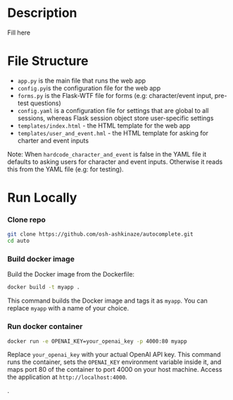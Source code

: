 # Description 
Fill here

# File Structure
- `app.py` is the main file that runs the web app
- `config.py`is the configuration file for the web app
- `forms.py` is the Flask-WTF file for forms (e.g: character/event input, pre-test questions)
- `config.yaml` is a configuration file for settings that are global to all sessions, whereas Flask session object store user-specific settings 
- `templates/index.html` - the HTML template for the web app
- `templates/user_and_event.hml` - the HTML template for asking for charter and event inputs

Note: When `hardcode_character_and_event` is false in the YAML file it defaults to asking users for character and event inputs. Otherwise it reads this from the YAML file (e.g: for testing). 

# Run Locally 

### Clone repo

```bash
git clone https://github.com/osh-ashkinaze/autocomplete.git
cd auto
```

### Build docker image

Build the Docker image from the Dockerfile:

```bash
docker build -t myapp .
```

This command builds the Docker image and tags it as `myapp`. You can replace `myapp` with a name of your choice.

### Run docker container

```bash
docker run -e OPENAI_KEY=your_openai_key -p 4000:80 myapp
```

Replace `your_openai_key` with your actual OpenAI API key. This command runs the container, sets the `OPENAI_KEY` environment variable inside it, and maps port 80 of the container to port 4000 on your host machine. Access the application at `http://localhost:4000`.

.